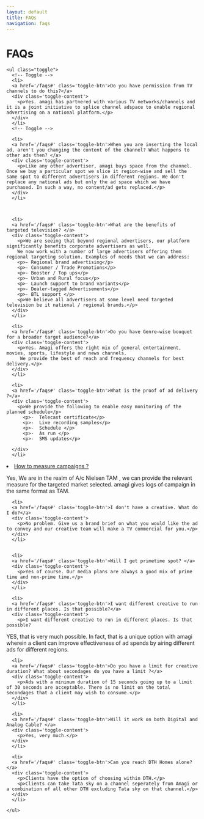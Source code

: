 ```yaml
---
layout: default
title: FAQs
navigation: faqs
---
```

<div class="main-content">
  <div class="clearfix">
    <h1>FAQs</h1>

    <ul class="toggle">
      <!-- Toggle -->
      <li>
      <a href='/faqs#' class='toggle-btn'>Do you have permission from TV channels to do this?</a>
      <div class='toggle-content'>
        <p>Yes. amagi has partnered with various TV networks/channels and it is a joint initiative to splice channel adspace to enable regional advertising on a national platform.</p>
      </div>
      </li>
      <!-- Toggle -->

      <li>
      <a href='/faqs#' class='toggle-btn'>When you are inserting the local ad, aren't you changing the content of the channel? What happens to other ads then? </a>
      <div class='toggle-content'>
        <p>Like any other advertiser, amagi buys space from the channel. Once we buy a particular spot we slice it region-wise and sell the same spot to different advertisers in different regions. We don't replace any national ads but only the ad space which we have purchased. In such a way, no content/ad gets replaced.</p>
      </div>
      </li>
      
      

      <li>
      <a href='/faqs#' class='toggle-btn'>What are the benefits of targeted television? </a>
      <div class='toggle-content'>
        <p>We are seeing that beyond regional advertisers, our platform significantly benefits corporate advertisers as well.
        We now work with a number of large advertisers offering them regional targeting solution. Examples of needs that we can address:
        <p>- Regional brand advertising</p>
        <p>- Consumer / Trade Promotions</p>
        <p>- Booster / Top ups</p>
        <p>- Urban and Rural focus</p>
        <p>- Launch support to brand variants</p>
        <p>- Dealer-tagged Advertisements</p>
        <p>- BTL support </p>
        <p>We believe all advertisers at some level need targeted television be it national / regional brands.</p>
      </div>
      </li>

      <li>
      <a href='/faqs#' class='toggle-btn'>Do you have Genre–wise bouquet for a broader target audience?</a>
      <div class='toggle-content'>
        <p>Yes. Amagi offers the right mix of general entertainment, movies, sports, lifestyle and news channels.
         We provide the best of reach and frequency channels for best delivery.</p>
      </div>
      </li>
      
      <li>
      <a href='/faqs#' class='toggle-btn'>What is the proof of ad delivery ?</a>
      <div class='toggle-content'>
        <p>We provide the following to enable easy monitoring of the planned schedule</p>
          <p>-	Telecast certificate</p>
          <p>-	Live recording samples</p>
          <p>-	Schedule </p>
          <p>-	As run </p>
          <p>-	SMS updates</p>

      </div>
      </li>

<li>
      <a href='/faqs#' class='toggle-btn'> How to measure campaigns ? </a>
      <div class='toggle-content'>
        <p>Yes, We are in the realm of A/c Nielsen TAM , we can provide the relevant measure for the targeted market selected.
        amagi gives logs of campaign in the same format as TAM.</p>
      </div>
      </li>

      <li>
      <a href='/faqs#' class='toggle-btn'>I don't have a creative. What do I do?</a>
      <div class='toggle-content'>
        <p>No problem. Give us a brand brief on what you would like the ad to convey and our creative team will make a TV commercial for you.</p>
      </div>
      </li>

     
      <li>
      <a href='/faqs#' class='toggle-btn'>Will I get primetime spot? </a>
      <div class='toggle-content'>
        <p>Yes of course. Our media plans are always a good mix of prime time and non-prime time.</p>
      </div>
      </li>

      <li>
      <a href='/faqs#' class='toggle-btn'>I want different creative to run in different places. Is that possible?</a>
      <div class='toggle-content'>
        <p>I want different creative to run in different places. Is that possible?
YES, that is very much possible. In fact, that is a unique option with amagi wherein a client can improve effectiveness of ad spends by airing different ads for different regions.</p>
      </div>
      </li>

      <li>
      <a href='/faqs#' class='toggle-btn'>Do you have a limit for creative duration? What about secondages do you have a limit ?</a>
      <div class='toggle-content'>
        <p>Ads with a minimum duration of 15 seconds going up to a limit of 30 seconds are acceptable. There is no limit on the total secondages that a client may wish to consume.</p>
      </div>
      </li>

      <li>
      <a href='/faqs#' class='toggle-btn'>Will it work on both Digital and Analog Cable? </a>
      <div class='toggle-content'>
        <p>Yes, very much.</p>
      </div>
      </li>

      <li>
      <a href='/faqs#' class='toggle-btn'>Can you reach DTH Homes alone? </a>
      <div class='toggle-content'>
        <p>Clients have the option of choosing within DTH.</p>
        <p>Clients can take Tata sky on a channel seperately from Amagi or a combination of all other DTH excluding Tata sky on that channel.</p>
      </div>
      </li>

    </ul>
    
  </div>
</div>

